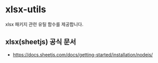 # xlsx-utils

xlsx 패키지 관련 유틸 함수를 제공합니다.

## xlsx(sheetjs) 공식 문서

- https://docs.sheetjs.com/docs/getting-started/installation/nodejs/